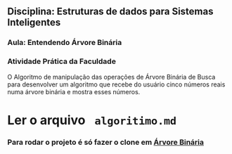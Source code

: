 ## Disciplina: Estruturas de dados para Sistemas Inteligentes

### Aula:  Entendendo Árvore Binária

### Atividade Prática da Faculdade

<p> O Algoritmo de manipulação das operações de Árvore Binária de Busca para desenvolver um algoritmo que recebe do usuário cinco números reais numa árvore binária e mostra esses números.</p>

# Ler o arquivo ``` algoritimo.md``` 

### Para rodar o projeto é só fazer o clone em [Árvore Binária](https://github.com/wms66/atv_arvoreBinaria)
